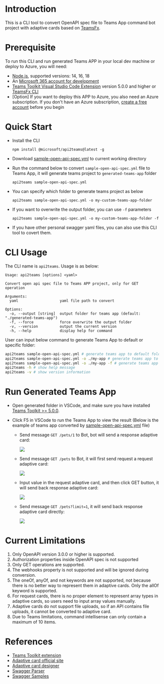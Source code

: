 # Introduction
This is a CLI tool to convert OpenAPI spec file to Teams App command bot project with adaptive cards based on [TeamsFx](https://github.com/OfficeDev/TeamsFx).

# Prerequisite
To run this CLI and run generated Teams APP in your local dev machine or deploy to Azure, you will need:

- [Node.js](https://nodejs.org/), supported versions: 14, 16, 18
- An [Microsoft 365 account for development](https://docs.microsoft.com/microsoftteams/platform/toolkit/accounts)
- [Teams Toolkit Visual Studio Code Extension](https://aka.ms/teams-toolkit) version 5.0.0 and higher or [TeamsFx CLI](https://aka.ms/teamsfx-cli)
- [Option] If you want to deploy this APP to Azure, you also need an Azure subscription. If you don't have an Azure subscription, [create a free account](https://azure.microsoft.com/en-us/free/) before you begin

# Quick Start

- Install the CLI
  ```
  npm install @microsoft/api2teams@latest -g
  ```

- Download [sample-open-api-spec.yml](https://raw.githubusercontent.com/OfficeDev/TeamsFx/api2teams/packages/api2teams/sample-spec/sample-open-api-spec.yml) to current working directory

- Run the command below to convert `sample-open-api-spec.yml` file to Teams App, it will generate teams project to `generated-teams-app` folder
  ```
  api2teams sample-open-api-spec.yml
  ```

- You can specify which folder to generate teams project as below
  ```
  api2teams sample-open-api-spec.yml -o my-custom-teams-app-folder
  ```

- If you want to overwrite the output folder, you can use `-f` parameters
  ```
  api2teams sample-open-api-spec.yml -o my-custom-teams-app-folder -f
  ```

- If you have other personal swagger yaml files, you can also use this CLI tool to covert them.

# CLI Usage

The CLI name is `api2teams`. Usage is as below:

```
Usage: api2teams [options] <yaml>

Convert open api spec file to Teams APP project, only for GET operation

Arguments:
  yaml                   yaml file path to convert

Options:
  -o, --output [string]  output folder for teams app (default: "./generated-teams-app")
  -f, --force            force overwrite the output folder
  -v, --version          output the current version
  -h, --help             display help for command
```

User can input below command to generate Teams App to default or specific folder:

```bash
api2teams sample-open-api-spec.yml # generate teams app to default folder ./generated-teams-app
api2teams sample-open-api-spec.yml -o ./my-app # generate teams app to ./my-app folder
api2teams sample-open-api-spec.yml -o ./my-app -f # generate teams app to ./my-app folder, and force overwrite output folder
api2teams -h # show help message
api2teams -v # show version information
```

# Run Generated Teams App

- Open generated folder in VSCode, and make sure you have installed [Teams Toolkit >= 5.0.0](https://marketplace.visualstudio.com/items?itemName=TeamsDevApp.ms-teams-vscode-extension).

- Click F5 in VSCode to run the Teams App to view the result (Below is the example of teams app converted by [sample-open-api-spec.yml](./sample-spec/sample-open-api-spec.yml) file)

  - Send message `GET /pets/1` to Bot, bot will send a response adaptive card:

    ![](https://github.com/OfficeDev/TeamsFx/wiki/api2teams/workflow1.png)

  - Send message `GET /pets` to Bot, it will first send request a request adaptive card:

    ![](https://github.com/OfficeDev/TeamsFx/wiki/api2teams/workflow2.png)

  - Input value in the request adaptive card, and then click GET button, it will send back response adaptive card:

    ![](https://github.com/OfficeDev/TeamsFx/wiki/api2teams/workflow3.png)

  - Send message `GET /pets?limit=1`, it will send back response adaptive card directly:

    ![](https://github.com/OfficeDev/TeamsFx/wiki/api2teams/workflow4.png)
    
# Current Limitations
1. Only OpenAPI version 3.0.0 or higher is supported.
1. Authorization properties inside OpenAPI spec is not supported
1. Only GET operations are supported.
1. The webhooks property is not supported and will be ignored during conversion.
1. The oneOf, anyOf, and not keywords are not supported, not because there is no better way to represent them in adaptive cards. Only the allOf keyword is supported.
1. For request cards, there is no proper element to represent array types in adaptive cards, so users need to input array values manually.
1. Adaptive cards do not support file uploads, so if an API contains file uploads, it cannot be converted to adaptive card.
1. Due to Teams limitations, command intellisense can only contain a maximum of 10 items.

# References
- [Teams Toolkit extension](https://learn.microsoft.com/en-us/microsoftteams/platform/toolkit/teams-toolkit-fundamentals)
- [Adaptive card official site](https://adaptivecards.io/)
- [Adaptive card designer](https://adaptivecards.io/designer)
- [Swagger Parser](https://github.com/APIDevTools/swagger-parser)
- [Swagger Samples](https://github.com/OAI/OpenAPI-Specification)
